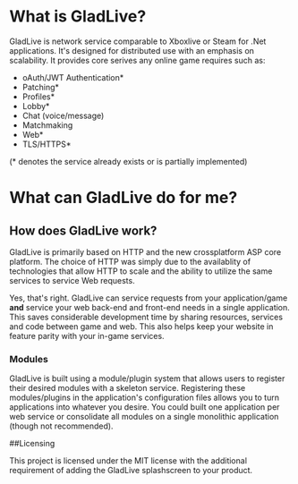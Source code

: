 # What is GladLive?

GladLive is network service comparable to Xboxlive or Steam for .Net applications. It's designed for distributed use with an emphasis on scalability. It provides core serives any online game requires such as:
  - oAuth/JWT Authentication*
  - Patching*
  - Profiles*
  - Lobby*
  - Chat (voice/message)
  - Matchmaking
  - Web*
  - TLS/HTTPS*

(* denotes the service already exists or is partially implemented)

# What can GladLive do for me?

## How does GladLive work?

GladLive is primarily based on HTTP and the new crossplatform ASP core platform. The choice of HTTP was simply due to the availablity of technologies that allow HTTP to scale and the ability to utilize the same services to service Web requests.

Yes, that's right. GladLive can service requests from your application/game **and** service your web back-end and front-end needs in a single application. This saves considerable development time by sharing resources, services and code between game and web. This also helps keep your website in feature parity with your in-game services.

### Modules

GladLive is built using a module/plugin system that allows users to register their desired modules with a skeleton service. Registering these modules/plugins in the application's configuration files allows you to turn applications into whatever you desire. You could built one application per web service or consolidate all modules on a single monolithic application (though not recommended).

##Licensing

This project is licensed under the MIT license with the additional requirement of adding the GladLive splashscreen to your product.
